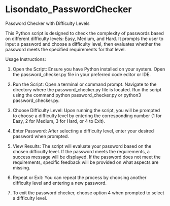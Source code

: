 # Lisondato_PasswordChecker

Password Checker with Difficulty Levels

This Python script is designed to check the complexity of passwords based on different difficulty levels: Easy, Medium, and Hard. It prompts the user to input a password and choose a difficulty level, then evaluates whether the password meets the specified requirements for that level.

Usage Instructions:
1. Open the Script:
Ensure you have Python installed on your system.
Open the password_checker.py file in your preferred code editor or IDE.

2. Run the Script:
Open a terminal or command prompt.
Navigate to the directory where the password_checker.py file is located.
Run the script using the command python password_checker.py or python3 password_checker.py.

3. Choose Difficulty Level:
Upon running the script, you will be prompted to choose a difficulty level by entering the corresponding number (1 for Easy, 2 for Medium, 3 for Hard, or 4 to Exit).

4. Enter Password:
After selecting a difficulty level, enter your desired password when prompted.

5. View Results:
The script will evaluate your password based on the chosen difficulty level.
If the password meets the requirements, a success message will be displayed.
If the password does not meet the requirements, specific feedback will be provided on what aspects are missing.

6. Repeat or Exit:
You can repeat the process by choosing another difficulty level and entering a new password.

7. To exit the password checker, choose option 4 when prompted to select a difficulty level.
